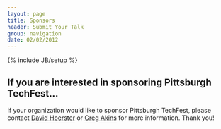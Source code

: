 ```yaml
---
layout: page
title: Sponsors
header: Submit Your Talk
group: navigation
date: 02/02/2012
---
```

{% include JB/setup %}

## If you are interested in sponsoring Pittsburgh TechFest...

If your organization would like to sponsor Pittsburgh TechFest, please contact [David Hoerster](mailto:dhoerster@gmail.com)
or [Greg Akins](angrygreg@gmail.com) for more information. Thank you!